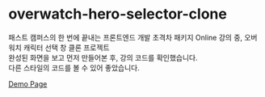 # overwatch-hero-selector-clone
패스트 캠퍼스의 한 번에 끝내는 프론트엔드 개발 초격차 패키지 Online 강의 중, 오버워치 캐릭터 선택 창 클론 프로젝트<br>
완성된 화면을 보고 먼저 만들어본 후, 강의 코드를 확인했습니다.<br>
다른 스타일의 코드를 볼 수 있어 좋았습니다.

[Demo Page](https://parkeunae.github.io/overwatch-hero-selector-clone/)

